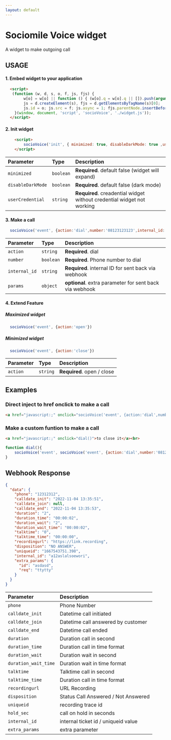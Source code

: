 ```yaml
---
layout: default
---
```



# Sociomile Voice widget

A widget to make outgoing call


## USAGE

#### 1. Embed widget to your application
```html
  <script>
   (function (w, d, s, o, f, js, fjs) {
        w[o] = w[o] || function () { (w[o].q = w[o].q || []).push(arguments) };
        js = d.createElement(s), fjs = d.getElementsByTagName(s)[0];
        js.id = o; js.src = f; js.async = 1; fjs.parentNode.insertBefore(js, fjs);
    }(window, document, 'script', 'socioVoice', './widget.js'));
  </script>
```

#### 2. Init widget

```html
    <script>
        socioVoice('init', { minimized: true, disableDarkMode: true ,userCredential:'credential'});
    </script>
```

| Parameter | Type     | Description                |
| :-------- | :------- | :------------------------- |
| `minimized` | `boolean` | **Required**. default false (widget will expand)|
| `disableDarkMode` | `boolean` | **Required**. default false (dark mode)|
| `userCredential` | `string` | **Required**. creadential widget without credential widget not working|

#### 3. Make a call

```js
  socioVoice('event', {action:'dial',number:'08123123123',internal_id:'a12aslalsoewori',params:{}})
```

| Parameter | Type     | Description                |
| :-------- | :------- | :------------------------- |
| `action` | `string` | **Required**. dial|
| `number` | `boolean` | **Required**. Phone number to dial|
| `internal_id` | `string` | **Required**. internal ID for sent back via webhook|
| `params` | `object` | **optional**. extra parameter for sent back via webhook|


#### 4. Extend Feature

##### Maximized widget
```js
  socioVoice('event', {action:'open'})
```

##### Minimized widget
```js
  socioVoice('event', {action:'close'})
```

| Parameter | Type     | Description                |
| :-------- | :------- | :------------------------- |
| `action` | `string` | **Required**. open / close|




## Examples

### Direct inject to href onclick to make a call
```html
<a href="javascript:;" onclick="socioVoice('event', {action:'dial',number:'08123123123',internal_id:'internal_id'})">Call</a><br>
```
### Make a custom funtion to make a call
```html
<a href="javascript:;" onclick="dial()">to close it</a><br>
```
```js
function dial(){
    socioVoice('event', socioVoice('event', {action:'dial',number:'08123123213',internal_id:'internal_id'}))
}
```


## Webhook Response
```json
{
  "data": {
    "phone": "12312312",
    "calldate_init": "2022-11-04 13:35:51",
    "calldate_join": null,
    "calldate_end": "2022-11-04 13:35:53",
    "duration": "2",
    "duration_time": "00:00:02",
    "duration_wait": "2",
    "duration_wait_time": "00:00:02",
    "talktime": "0",
    "talktime_time": "00:00:00",
    "recordingurl": "https://link.recording",
    "disposition": "NO ANSWER",
    "uniqueid": "1667543751.398",
    "internal_id": "a12aslalsoewori",
    "extra_params": {
      "id": "asdasd",
      "req": "ttytty"
    }
  }
}
```

| Parameter | Description                |
| :-------- | :------------------------- |
|`phone` | Phone Number|
|`calldate_init` | Datetime call initiated|
|`calldate_join` | Datetime call answered by customer |
|`calldate_end` | Datetime call ended|
|`duration` | Duration call in second|
|`duration_time` | Duration call in time format|
|`duration_wait` | Duration wait in second|
|`duration_wait_time` | Duration wait in time format|
|`talktime` | Talktime call in second|
|`talktime_time` | Duration call in time format|
|`recordingurl` | URL Recording|
|`disposition` | Status Call Answered / Not Answered|
|`uniqueid` | recording trace id|
|`hold_sec` | call on hold in seconds|
|`internal_id` | internal ticket id / uniqueid value|
|`extra_params` | extra parameter |



